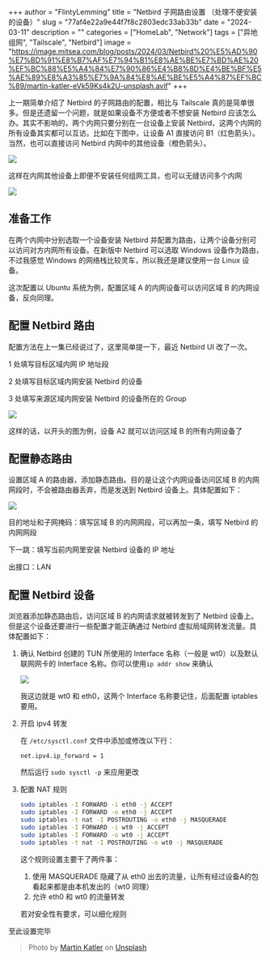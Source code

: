+++
author = "FlintyLemming"
title = "Netbird 子网路由设置 （处理不便安装的设备）"
slug = "77af4e22a9e44f7f8c2803edc33ab33b"
date = "2024-03-11"
description = ""
categories = ["HomeLab", "Network"]
tags = ["异地组网", "Tailscale", "Netbird"]
image = "https://image.mitsea.com/blog/posts/2024/03/Netbird%20%E5%AD%90%E7%BD%91%E8%B7%AF%E7%94%B1%E8%AE%BE%E7%BD%AE%20%EF%BC%88%E5%A4%84%E7%90%86%E4%B8%8D%E4%BE%BF%E5%AE%89%E8%A3%85%E7%9A%84%E8%AE%BE%E5%A4%87%EF%BC%89/martin-katler-eVk59Ks4k2U-unsplash.avif"
+++

上一期简单介绍了 Netbird 的子网路由的配置，相比与 Tailscale 真的是简单很多。但是还遗留一个问题，就是如果设备不方便或者不想安装 Netbird 应该怎么办。其实不影响的，两个内网只要分别在一台设备上安装 Netbird，这两个内网的所有设备其实都可以互访。比如在下图中，让设备 A1 直接访问 B1（红色箭头）。当然，也可以直接访问 Netbird 内网中的其他设备（橙色箭头）。

![](https://image.mitsea.com/blog/posts/2024/03/Netbird%20%E5%AD%90%E7%BD%91%E8%B7%AF%E7%94%B1%E8%AE%BE%E7%BD%AE%20%EF%BC%88%E5%A4%84%E7%90%86%E4%B8%8D%E4%BE%BF%E5%AE%89%E8%A3%85%E7%9A%84%E8%AE%BE%E5%A4%87%EF%BC%89/Netbird_%25E5%2586%2585%25E7%25BD%2591%25E8%25B7%25AF%25E7%2594%25B1.avif)

这样在内网其他设备上即便不安装任何组网工具，也可以无缝访问多个内网

![](https://image.mitsea.com/blog/posts/2024/03/Netbird%20%E5%AD%90%E7%BD%91%E8%B7%AF%E7%94%B1%E8%AE%BE%E7%BD%AE%20%EF%BC%88%E5%A4%84%E7%90%86%E4%B8%8D%E4%BE%BF%E5%AE%89%E8%A3%85%E7%9A%84%E8%AE%BE%E5%A4%87%EF%BC%89/Untitled.avif)

## 准备工作

在两个内网中分别选取一个设备安装 Netbird 并配置为路由，让两个设备分别可以访问对方内网所有设备。在新版中 Netbird 可以选取 Windows 设备作为路由，不过我感觉 Windows 的网络栈比较灵车，所以我还是建议使用一台 Linux 设备。

这次配置以 Ubuntu 系统为例，配置区域 A 的内网设备可以访问区域 B 的内网设备，反向同理。

## 配置 Netbird 路由

配置方法在上一集已经说过了，这里简单提一下，最近 Netbird UI 改了一次。

1 处填写目标区域内网 IP 地址段

2 处填写目标区域内网安装 Netbird 的设备

3 处填写来源区域内网安装 Netbird 的设备所在的 Group

![](https://image.mitsea.com/blog/posts/2024/03/Netbird%20%E5%AD%90%E7%BD%91%E8%B7%AF%E7%94%B1%E8%AE%BE%E7%BD%AE%20%EF%BC%88%E5%A4%84%E7%90%86%E4%B8%8D%E4%BE%BF%E5%AE%89%E8%A3%85%E7%9A%84%E8%AE%BE%E5%A4%87%EF%BC%89/Untitled%201.avif)

这样的话，以开头的图为例，设备 A2 就可以访问区域 B 的所有内网设备了

## 配置静态路由

设置区域 A 的路由器，添加静态路由。目的是让这个内网设备访问区域 B 的内网网段时，不会被路由器丢弃，而是发送到 Netbird 设备上。具体配置如下：

![](https://image.mitsea.com/blog/posts/2024/03/Netbird%20%E5%AD%90%E7%BD%91%E8%B7%AF%E7%94%B1%E8%AE%BE%E7%BD%AE%20%EF%BC%88%E5%A4%84%E7%90%86%E4%B8%8D%E4%BE%BF%E5%AE%89%E8%A3%85%E7%9A%84%E8%AE%BE%E5%A4%87%EF%BC%89/Untitled%202.avif)

目的地址和子网掩码：填写区域 B 的内网网段，可以再加一条，填写 Netbird 的内网网段

下一跳：填写当前内网里安装 Netbird 设备的 IP 地址

出接口：LAN

## 配置 Netbird 设备

浏览器添加静态路由后，访问区域 B 的内网请求就被转发到了 Netbird 设备上。但是这个设备还要进行一些配置才能正确通过 Netbird 虚拟局域网转发流量。具体配置如下：

1. 确认 Netbird 创建的 TUN 所使用的 Interface 名称（一般是 wt0）以及默认联网网卡的 Interface 名称。你可以使用`ip addr show` 来确认
    
    ![](https://image.mitsea.com/blog/posts/2024/03/Netbird%20%E5%AD%90%E7%BD%91%E8%B7%AF%E7%94%B1%E8%AE%BE%E7%BD%AE%20%EF%BC%88%E5%A4%84%E7%90%86%E4%B8%8D%E4%BE%BF%E5%AE%89%E8%A3%85%E7%9A%84%E8%AE%BE%E5%A4%87%EF%BC%89/Untitled%203.avif)
    
    我这边就是 wt0 和 eth0，这两个 Interface 名称要记住，后面配置 iptables 要用。
    
2. 开启 ipv4 转发
    
    在 `/etc/sysctl.conf` 文件中添加或修改以下行：
    
    ```
    net.ipv4.ip_forward = 1
    ```
    
    然后运行 `sudo sysctl -p` 来应用更改
    
3. 配置 NAT 规则
    
    ```bash
    sudo iptables -I FORWARD -i eth0 -j ACCEPT
    sudo iptables -I FORWARD -o eth0 -j ACCEPT
    sudo iptables -t nat -I POSTROUTING -o eth0 -j MASQUERADE
    sudo iptables -I FORWARD -i wt0 -j ACCEPT
    sudo iptables -I FORWARD -o wt0 -j ACCEPT
    sudo iptables -t nat -I POSTROUTING -o wt0 -j MASQUERADE
    ```
    
    这个规则设置主要干了两件事：
    
    1. 使用 MASQUERADE 隐藏了从 eth0 出去的流量，让所有经过设备A的包看起来都是由本机发出的（wt0 同理）
    2. 允许 eth0 和 wt0 的流量转发
    
    若对安全性有要求，可以细化规则
    

至此设置完毕

> Photo by [Martin Katler](https://unsplash.com/@martinkatler?utm_content=creditCopyText&utm_medium=referral&utm_source=unsplash) on [Unsplash](https://unsplash.com/photos/a-close-up-of-a-blue-and-purple-object-eVk59Ks4k2U?utm_content=creditCopyText&utm_medium=referral&utm_source=unsplash)
  